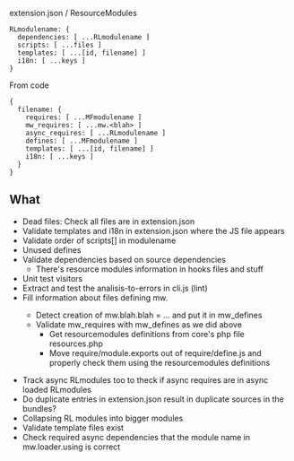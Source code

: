 
extension.json / ResourceModules

    RLmodulename: {
      dependencies: [ ...RLmodulename ]
      scripts: [ ...files ]
      templates: [ ...[id, filename] ]
      i18n: [ ...keys ]
    }

From code

    {
      filename: {
        requires: [ ...MFmodulename ]
        mw_requires: [ ...mw.<blah> ]
        async_requires: [ ...RLmodulename ]
        defines: [ ...MFmodulename ]
        templates: [ ...[id, filename] ]
        i18n: [ ...keys ]
      }
    }


## What
- Dead files: Check all files are in extension.json
- Validate templates and i18n in extension.json where the JS file appears
- Validate order of scripts[] in modulename
- Unused defines
- Validate dependencies based on source dependencies
  * There's resource modules information in hooks files and stuff
- Unit test visitors
- Extract and test the analisis-to-errors in cli.js (lint)
- Fill information about files defining mw.<name>
  - Detect creation of mw.blah.blah = ... and put it in mw_defines
  - Validate mw_requires with mw_defines as we did above
    - Get resourcemodules definitions from core's php file resources.php
    * Move require/module.exports out of require/define.js and properly check
      them using the resourcemodules definitions
* Track async RLmodules too to theck if async requires are in async loaded
  RLmodules
* Do duplicate entries in extension.json result in duplicate sources in the
  bundles?
* Collapsing RL modules into bigger modules
* Validate template files exist
* Check required async dependencies that the module name in mw.loader.using is
  correct

